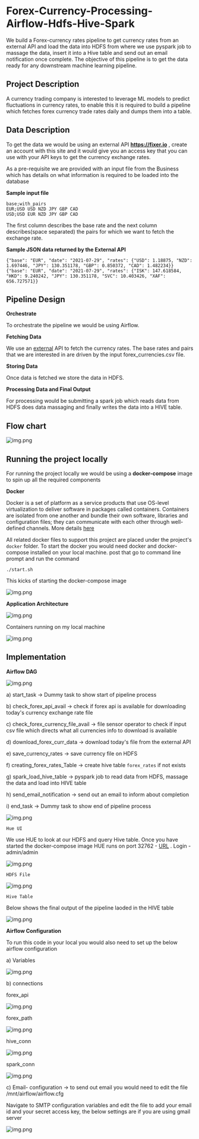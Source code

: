 # Forex-Currency-Processing-Airflow-Hdfs-Hive-Spark
We  build a Forex-currency rates pipeline to get currency rates from an external API and load the data into HDFS from where we use pyspark job to massage the data, insert it into a Hive table and send out an email notification once complete. The objective of this pipeline is to get the data ready for any downstream machine learning pipeline.

## Project Description

A currency trading company is interested to leverage ML models to predict fluctuations in currency rates,
to enable this it is required to build a pipeline which fetches forex currency trade rates daily and dumps them 
into a table.

## Data Description

To get the data we would be using an external API **https://fixer.io** , create an account with this 
site and it would give you an access key that you can use with your API keys to get the currency exchange rates.

As a pre-requisite we are provided with an input file from the Business which has details on what information is required
to be loaded into the database

**Sample input file**

```
base;with_pairs
EUR;USD USD NZD JPY GBP CAD
USD;USD EUR NZD JPY GBP CAD
```

The first column describes the base rate and the next column describes(space separated) the pairs for which we want to fetch 
the exchange rate.

**Sample JSON data returned by the External API**

```
{"base": "EUR", "date": "2021-07-29", "rates": {"USD": 1.18875, "NZD": 1.697446, "JPY": 130.351178, "GBP": 0.850372, "CAD": 1.482234}}
{"base": "EUR", "date": "2021-07-29", "rates": {"ISK": 147.618584, "HKD": 9.240242, "JPY": 130.351178, "SVC": 10.403426, "XAF": 656.727571}}

```

## Pipeline Design 

**Orchestrate**

To orchestrate the pipeline we would be using Airflow.  

**Fetching Data**

We use an [external](https://fixer.io) API to fetch the currency rates. The base rates and pairs
that we are interested in are driven by the input forex_currencies.csv file.

**Storing Data**

Once data is fetched we store the data in HDFS.

**Processing Data and Final Output**

For processing would be submitting a spark job which reads data from HDFS does data massaging and finally
writes the data into a HIVE table.

## Flow chart

![img.png](images/forex-pipeline.png)

## Running the project locally

For running the project locally we would be using a **docker-compose** image to spin up all the 
required components

**Docker** 

Docker is a set of platform as a service products that use OS-level virtualization to deliver software in packages called containers. Containers are isolated from one another and bundle their own software, libraries and configuration files; they can communicate with each other through well-defined channels.
More details [here](https://www.ibm.com/cloud/learn/docker)

All related docker files to support this project are placed under the project's `docker` folder.
To start the docker you would need docker and docker-compose installed on your local machine. post that go to command line
prompt and run the command 

```
./start.sh
```

This kicks of starting the docker-compose image

![img.png](images/start-docker.png)


**Application Architecture**

![img.png](images/app-arch.png)


Containers running on my local machine 

![img.png](images/docker-images.png)

## Implementation


**Airflow DAG**

![img.png](images/airflow-dag.png)

a) start_task -> Dummy task to show start of pipeline process

b) check_forex_api_avail -> check if forex api is available for downloading today's currency exchange rate file

c) check_forex_currency_file_avail -> file sensor operator to check if input csv file which directs what all currencies info to download is available

d) download_forex_curr_data -> download today's file from the external API

e) save_currency_rates -> save currency file on HDFS

f) creating_forex_rates_Table -> create hive table `forex_rates` if not exists

g) spark_load_hive_table -> pyspark job to read data from HDFS, massage the data and load into HIVE table

h) send_email_notification -> send out an email to inform about completion 

i) end_task -> Dummy task to show end of pipeline process

![img.png](images/dag-completion.png)

`Hue UI`

We use HUE to look at our HDFS and query Hive table. Once you have started the docker-compose image
HUE runs on port 32762 - [URL](http://localhost:32762/hue/) . Login - admin/admin

![img.png](images/hue.png)


`HDFS File`

![img.png](images/hdfs.png)

`Hive Table`

Below shows the final output of the pipeline laoded in the HIVE table

![img.png](images/hive-table.png)


**Airflow Configuration**

To run this code in your local you would also need to set up the below airflow configuration

a) Variables

![img.png](images/variables.png)

b) connections

forex_api

![img.png](images/forex-api-conn.png)

forex_path

![img.png](images/forex-path.png)

hive_conn

![img.png](images/hive-conn.png)

spark_conn

![img.png](images/spark-conn.png)

c) Email- configuration -> to send out email you would need to edit the
file /mnt/airflow/airflow.cfg

Navigate to SMTP configuration variables and edit the file to add your email id 
and your secret access key, the below settings are if you are using gmail server

![img.png](images/email-config.png)